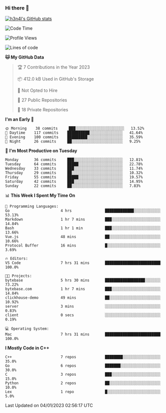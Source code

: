 ### Hi there 👋

[![h3n4l's GitHub stats](https://github-readme-stats.vercel.app/api?username=h3n4l&count_private=true&show_icons=true&theme=radical)](https://github.com/h3n4l/github-readme-stats)

<!--START_SECTION:waka-->
![Code Time](http://img.shields.io/badge/Code%20Time-852%20hrs%2051%20mins-blue)

![Profile Views](http://img.shields.io/badge/Profile%20Views-0-blue)

![Lines of code](https://img.shields.io/badge/From%20Hello%20World%20I%27ve%20Written-44%20Thousand%20lines%20of%20code-blue)

**🐱 My GitHub Data** 

> 🏆 7 Contributions in the Year 2023
 > 
> 📦 412.0 kB Used in GitHub's Storage 
 > 
> 🚫 Not Opted to Hire
 > 
> 📜 27 Public Repositories 
 > 
> 🔑 18 Private Repositories  
 > 
**I'm an Early 🐤** 

```text
🌞 Morning    38 commits     ███░░░░░░░░░░░░░░░░░░░░░░   13.52% 
🌆 Daytime    117 commits    ██████████░░░░░░░░░░░░░░░   41.64% 
🌃 Evening    100 commits    █████████░░░░░░░░░░░░░░░░   35.59% 
🌙 Night      26 commits     ██░░░░░░░░░░░░░░░░░░░░░░░   9.25%

```
📅 **I'm Most Productive on Tuesday** 

```text
Monday       36 commits     ███░░░░░░░░░░░░░░░░░░░░░░   12.81% 
Tuesday      64 commits     █████░░░░░░░░░░░░░░░░░░░░   22.78% 
Wednesday    33 commits     ███░░░░░░░░░░░░░░░░░░░░░░   11.74% 
Thursday     29 commits     ██░░░░░░░░░░░░░░░░░░░░░░░   10.32% 
Friday       55 commits     █████░░░░░░░░░░░░░░░░░░░░   19.57% 
Saturday     42 commits     ███░░░░░░░░░░░░░░░░░░░░░░   14.95% 
Sunday       22 commits     ██░░░░░░░░░░░░░░░░░░░░░░░   7.83%

```


📊 **This Week I Spent My Time On** 

```text
💬 Programming Languages: 
Go                       4 hrs               █████████████░░░░░░░░░░░░   53.13% 
Markdown                 1 hr 7 mins         ███░░░░░░░░░░░░░░░░░░░░░░   14.84% 
Bash                     1 hr 1 min          ███░░░░░░░░░░░░░░░░░░░░░░   13.66% 
Vue.js                   48 mins             ██░░░░░░░░░░░░░░░░░░░░░░░   10.66% 
Protocol Buffer          16 mins             █░░░░░░░░░░░░░░░░░░░░░░░░   3.69%

🔥 Editors: 
VS Code                  7 hrs 31 mins       █████████████████████████   100.0%

🐱‍💻 Projects: 
bytebase                 5 hrs 30 mins       ██████████████████░░░░░░░   73.22% 
bytebase.com             1 hr 7 mins         ███░░░░░░░░░░░░░░░░░░░░░░   14.84% 
clickhouse-demo          49 mins             ██░░░░░░░░░░░░░░░░░░░░░░░   10.92% 
server                   3 mins              ░░░░░░░░░░░░░░░░░░░░░░░░░   0.83% 
client                   0 secs              ░░░░░░░░░░░░░░░░░░░░░░░░░   0.19%

💻 Operating System: 
Mac                      7 hrs 31 mins       █████████████████████████   100.0%

```

**I Mostly Code in C++** 

```text
C++                      7 repos             ████████░░░░░░░░░░░░░░░░░   35.0% 
Go                       6 repos             ███████░░░░░░░░░░░░░░░░░░   30.0% 
C                        3 repos             ███░░░░░░░░░░░░░░░░░░░░░░   15.0% 
Python                   2 repos             ██░░░░░░░░░░░░░░░░░░░░░░░   10.0% 
Lex                      1 repo              █░░░░░░░░░░░░░░░░░░░░░░░░   5.0%

```



 Last Updated on 04/01/2023 02:56:17 UTC
<!--END_SECTION:waka-->

